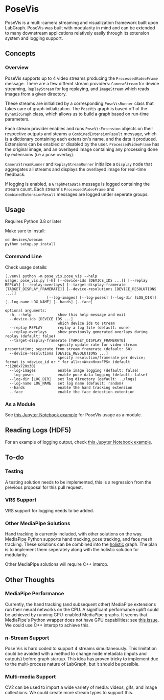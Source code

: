 # PoseVis

PoseVis is a multi-camera streaming and visualization framework built upon LabGraph. PoseVis was built with modularity in mind and can be extended to many downstream applications relatively easily through its extension system and logging support.

## Concepts

### Overview

PoseVis supports up to 4 video streams producing the `ProcessedVideoFrame` message. There are a few differnt stream providers: `CameraStream` for device streaming, `ReplayStream` for log replaying, and `ImageStream` which reads images from a given directory.

These streams are initialized by a corresponding `PoseVisRunner` class that takes care of graph initialization. The `PoseVis` graph is based off of the `DynamicGraph` class, which allows us to build a graph based on run-time parameters.

Each stream provider enables and runs `PoseVisExtension` objects on their respective outputs and steams a `CombinedExtensionResult` message, which is a dictionary containing each extension's name, and the data it produced. Extensions can be enabled or disabled by the user. `ProcessedVideoFrame` has the original image, and an overlayed image containing any processing done by extensions (i.e a pose overlay).

`CameraStreamRunner` and `ReplayStreamRunner` initialize a `Display` node that aggregates all streams and displays the overlayed image for real-time feedback.

If logging is enabled, a `GraphMetaData` message is logged containing the stream count. Each stream's `ProcessedVideoFrame` and `CombinedExtensionResult` messages are logged under seperate groups.

## Usage

Requires Python 3.8 or later

Make sure to install:

```
cd devices/webcam
python setup.py install
```

### Command Line

Check usage details:

```
(.venv) python -m pose_vis.pose_vis --help               
usage: pose_vis.py [-h] [--device-ids [DEVICE_IDS ...]] [--replay REPLAY] [--replay-overlays] [--target-display-framerate [TARGET_DISPLAY_FRAMERATE]] [--device-resolutions [DEVICE_RESOLUTIONS ...]]
                   [--log-images] [--log-poses] [--log-dir [LOG_DIR]] [--log-name LOG_NAME] [--hands] [--face]

optional arguments:
  -h, --help            show this help message and exit
  --device-ids [DEVICE_IDS ...]
                        which device ids to stream
  --replay REPLAY       replay a log file (default: none)
  --replay-overlays     show previously generated overlays during replay (default: false)
  --target-display-framerate [TARGET_DISPLAY_FRAMERATE]
                        specify update rate for video stream presentation; seperate from stream framerate (default: 60)
  --device-resolutions [DEVICE_RESOLUTIONS ...]
                        specify resolution/framerate per device; format is <device_id or * for all>:<W>x<H>x<FPS> (default *:1280x720x30)
  --log-images          enable image logging (default: false)
  --log-poses           enable pose data logging (default: false)
  --log-dir [LOG_DIR]   set log directory (default: ../logs)
  --log-name LOG_NAME   set log name (default: random)
  --hands               enable the hand tracking extension
  --face                enable the face detection extention
```

### As a Module

See [this Jupyter Notebook example](https://github.com/Dasfaust/labgraph/blob/pose_vis/devices/webcam/logging_example.ipynb) for PoseVis usage as a module.

## Reading Logs (HDF5)

For an example of logging output, check [this Jupyter Notebook example](https://github.com/Dasfaust/labgraph/blob/pose_vis/devices/webcam/logging_example.ipynb).

## To-do

### Testing

A testing solution needs to be implemented, this is a regression from the previous proposal for this pull request.

### VRS Support

VRS support for logging needs to be added.

### Other MediaPipe Solutions

Hand tracking is currently included, with other solutions on the way. MediaPipe Python supports hand tracking, pose tracking, and face mesh tracking. These solutions can be combined into the [holistic](https://google.github.io/mediapipe/solutions/holistic.html) graph. The plan is to implement them seperately along with the holistic solution for modularity.

Other MediaPipe solutions will require C++ interop.

## Other Thoughts

### MediaPipe Performance

Currently, the hand tracking (and subsequent other) MediaPipe extensions run their neural networks on the CPU. A significant performance uplift could be achieved by running GPU-enabled MediaPipe graphs. It seems that MediaPipe's Python wrapper does not have GPU capabilities: see [this issue](https://github.com/google/mediapipe/issues/3106). We could use C++ interop to achieve this.

### n-Stream Support

Pose Vis is hard coded to support 4 streams simultaneously. This limitation could be avoided with a method to change node metadata (inputs and outputs) before graph startup. This idea has proven tricky to implement due to the multi-process nature of LabGraph, but it should be possible.

### Multi-media Support

CV2 can be used to import a wide variety of media: videos, gifs, and image collections. We could create more stream types to support this.